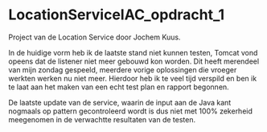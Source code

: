 # LocationServiceIAC_opdracht_1
Project van de Location Service door Jochem Kuus.

In de huidige vorm heb ik de laatste stand niet kunnen testen, Tomcat vond opeens dat de listener niet meer gebouwd kon worden. 
Dit heeft merendeel van mijn zondag gespeeld, meerdere vorige oplossingen die vroeger werkten werken nu niet meer. Hierdoor heb ik te veel tijd verspild en ben ik te laat aan het maken van een echt test plan en rapport begonnen. 

De laatste update van de service, waarin de input aan de Java kant nogmaals op pattern gecontroleerd wordt is dus niet met 100% zekerheid meegenomen in de verwachtte resultaten van de testen.

